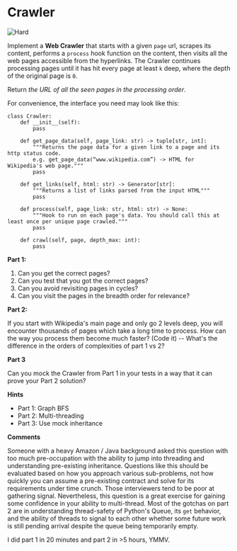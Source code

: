 # Crawler

![Hard](https://img.shields.io/badge/Difficulty-Hard-red)


Implement a **Web Crawler** that starts with a given `page` url, scrapes its content, performs a `process` hook function on the content, then visits all the web pages accessible from the hyperlinks. The Crawler continues processing pages until it has hit every page at least `k` deep, where the depth of the original page is `0`.

Return *the URL of all the seen pages in the processing order*.

For convenience, the interface you need may look like this:
```
class Crawler:
    def __init__(self):
        pass

    def get_page_data(self, page_link: str) -> tuple[str, int]:
        """Returns the page data for a given link to a page and its http status code.
        e.g. get_page_data(“www.wikipedia.com”) -> HTML for Wikipedia's web page."""
        pass

    def get_links(self, html: str) -> Generator[str]:
        """Returns a list of links parsed from the input HTML"""
        pass

    def process(self, page_link: str, html: str) -> None:
        """Hook to run on each page's data. You should call this at least once per unique page crawled."""
        pass

    def crawl(self, page, depth_max: int):
        pass
```

**Part 1:**

1. Can you get the correct pages?
2. Can you test that you got the correct pages?
3. Can you avoid revisiting pages in cycles?
4. Can you visit the pages in the breadth order for relevance?

**Part 2:**

If you start with Wikipedia's main page and only go 2 levels deep, you will encounter thousands of pages which take a long time to process. How can the way you process them become much faster? (Code it) -- What's the difference in the orders of complexities of part 1 vs 2?

**Part 3**

Can you mock the Crawler from Part 1 in your tests in a way that it can prove your Part 2 solution?

**Hints**

- Part 1: Graph BFS
- Part 2: Multi-threading
- Part 3: Use mock inheritance

**Comments**

Someone with a heavy Amazon / Java background asked this question with too much pre-occupation with the ability to jump into threading and understanding pre-existing inheritance. Questions like this should be evaluated based on how you approach various sub-problems, not how quickly you can assume a pre-existing contract and solve for its requirements under time crunch. Those interviewers tend to be poor at gathering signal. Nevertheless, this question is a great exercise for gaining some confidence in your ability to multi-thread. Most of the gotchas on part 2 are in understanding thread-safety of Python's Queue, its `get` behavior, and the ability of threads to signal to each other whether some future work is still pending arrival despite the queue being temporarily empty.

I did part 1 in 20 minutes and part 2 in >5 hours, YMMV.